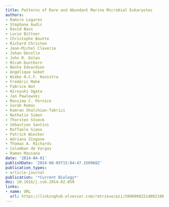 ```yaml
---
title: Patterns of Rare and Abundant Marine Microbial Eukaryotes
authors:
- Ramiro Logares
- Stéphane Audic
- David Bass
- Lucie Bittner
- Christophe Boutte
- Richard Christen
- Jean-Michel Claverie
- Johan Decelle
- John R. Dolan
- Micah Dunthorn
- Bente Edvardsen
- Angélique Gobet
- Wiebe H.C.F. Kooistra
- Frédéric Mahé
- Fabrice Not
- Hiroyuki Ogata
- Jan Pawlowski
- Massimo C. Pernice
- Sarah Romac
- Kamran Shalchian-Tabrizi
- Nathalie Simon
- Thorsten Stoeck
- Sébastien Santini
- Raffaele Siano
- Patrick Wincker
- Adriana Zingone
- Thomas A. Richards
- Colomban de Vargas
- Ramon Massana
date: '2014-04-01'
publishDate: '2024-08-05T15:04:47.150968Z'
publication_types:
- article-journal
publication: '*Current Biology*'
doi: 10.1016/j.cub.2014.02.050
links:
- name: URL
  url: https://linkinghub.elsevier.com/retrieve/pii/S0960982214002188
---
```


